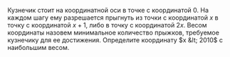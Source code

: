 Кузнечик стоит на координатной оси в точке с координатой 0. На каждом шагу ему разрешается прыгнуть из точки с координатой $x$ в точку с координатой $x + 1$, либо в точку с координатой $2x$. Весом координаты назовем минимальное количество прыжков, требуемое кузнечику для ее достижения. Определите координату $x  &lt;  2010$ с наибольшим весом.